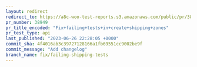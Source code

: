 ```yaml
---
layout: redirect
redirect_to: https://a8c-woo-test-reports.s3.amazonaws.com/public/pr/38949/api/index.html
pr_number: 38949
pr_title_encoded: "Fix+failing+tests+in+create+shipping+zones"
pr_test_type: api
last_published: "2023-06-26 22:28:05 +0000"
commit_sha: 4f4016ab3c39727128166a1fb69551cc9002be9f
commit_message: "Add changelog"
branch_name: fix/failing-shipping-tests
---
```

